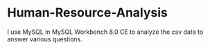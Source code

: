 # Human-Resource-Analysis
I use MySQL in MySQL Workbench 8.0 CE to analyze the csv data to answer various questions.
